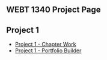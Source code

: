 ## WEBT 1340 Project Page

<h2>Project 1</h2>
<ul>
    <li><a href="project/icons.ai">Project 1 - Chapter Work</a></li>
    <li><a href="project1/portfolio-builder.ai">Project 1 - Portfolio Builder</a></li>
</ul>
